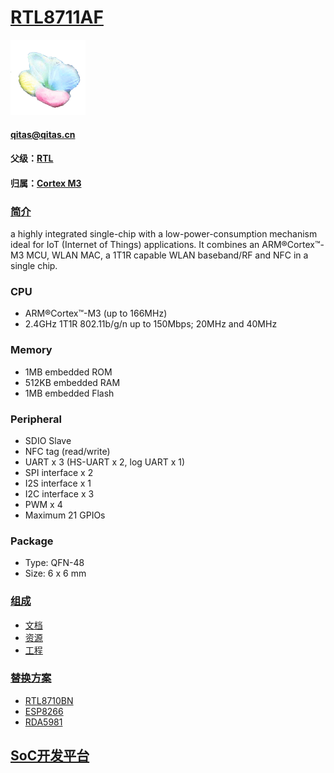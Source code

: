 ﻿# [RTL8711AF](https://github.com/sochub/RTL8711AF) 
[![sites](SoC/qitas.png)](http://www.qitas.cn) 
####  qitas@qitas.cn
#### 父级：[RTL](https://github.com/sochub/RTL)
#### 归属：[Cortex M3](https://github.com/sochub/CM3) 

### [简介](https://github.com/sochub/RTL8711AF/wiki)

a highly integrated single-chip with a low-power-consumption mechanism ideal for IoT (Internet of Things) applications. It combines an ARM®Cortex™-M3 MCU, WLAN MAC, a 1T1R capable WLAN baseband/RF and NFC in a single chip.

### CPU

* ARM®Cortex™-M3 (up to 166MHz)
* 2.4GHz 1T1R 802.11b/g/n up to 150Mbps; 20MHz and 40MHz

### Memory

* 1MB embedded ROM
* 512KB embedded RAM
* 1MB embedded Flash

### Peripheral

* SDIO Slave
* NFC tag (read/write)
* UART x 3 (HS-UART x 2, log UART x 1)
* SPI interface x 2
* I2S interface x 1
* I2C interface x 3
* PWM x 4
* Maximum 21 GPIOs

### Package

* Type: QFN-48
* Size: 6 x 6 mm

### [组成](https://github.com/sochub/RTL8710BN)

- [文档](docs/)
- [资源](src/)
- [工程](project/)

### [替换方案](https://github.com/sochub/RTL8710BN)

- [RTL8710BN](https://github.com/sochub/RTL8710BN) 
- [ESP8266](https://github.com/sochub/ESP8266) 
- [RDA5981](https://github.com/sochub/RDA5981) 

##  [SoC开发平台](http://www.qitas.cn)  
